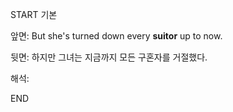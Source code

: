 START
기본

앞면:
But she's turned down every **suitor** up to now.


뒷면:
하지만 그녀는 지금까지 모든 구혼자를 거절했다.


해석:


<!--ID: 1733133924647-->
END